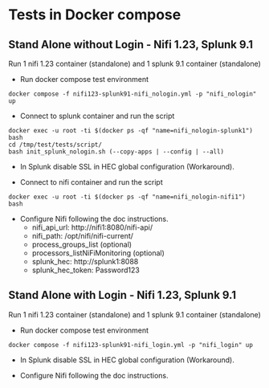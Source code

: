 # Tests in Docker compose


## Stand Alone without Login - Nifi 1.23, Splunk 9.1

Run 1 nifi 1.23 container (standalone) and 1 splunk 9.1 container (standalone)

* Run docker compose test environment
```
docker compose -f nifi123-splunk91-nifi_nologin.yml -p "nifi_nologin" up
```

* Connect to splunk container and run the script
```
docker exec -u root -ti $(docker ps -qf "name=nifi_nologin-splunk1") bash
cd /tmp/test/tests/script/
bash init_splunk_nologin.sh (--copy-apps | --config | --all)
```

* In Splunk disable SSL in HEC global configuration (Workaround).


* Connect to nifi container and run the script
```
docker exec -u root -ti $(docker ps -qf "name=nifi_nologin-nifi1") bash
```

* Configure Nifi following the doc instructions.
    - nifi_api_url: http://nifi1:8080/nifi-api/
    - nifi_path: /opt/nifi/nifi-current/
    - process_groups_list (optional)
    - processors_listNiFiMonitoring (optional)
    - splunk_hec: http://splunk1:8088
    - splunk_hec_token: Password123


## Stand Alone with Login - Nifi 1.23, Splunk 9.1

Run 1 nifi 1.23 container (standalone) and 1 splunk 9.1 container (standalone)

* Run docker compose test environment
```
docker compose -f nifi123-splunk91-nifi_login.yml -p "nifi_login" up
```

* In Splunk disable SSL in HEC global configuration (Workaround).

* Configure Nifi following the doc instructions.
